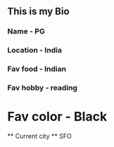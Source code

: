 ## This is my Bio

### Name - PG
### Location - India
### Fav food - Indian
### Fav hobby - reading
# Fav color - Black
** Current city ** SFO
